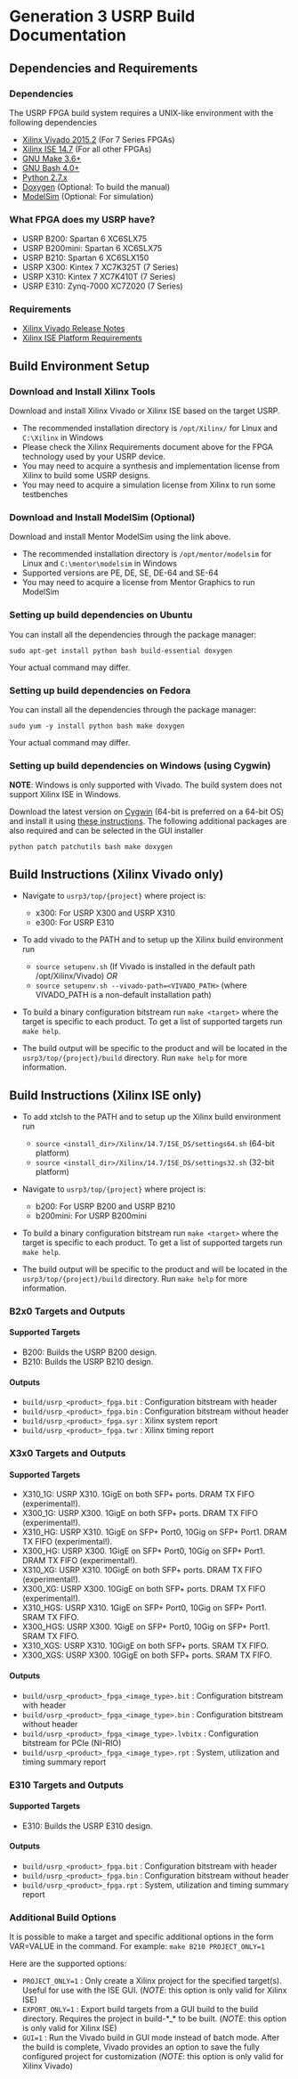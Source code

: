 # Generation 3 USRP Build Documentation

## Dependencies and Requirements

### Dependencies

The USRP FPGA build system requires a UNIX-like environment with the following dependencies

- [Xilinx Vivado 2015.2](http://www.xilinx.com/support/download/index.html/content/xilinx/en/downloadNav/vivado-design-tools/2015-2.html) (For 7 Series FPGAs)
- [Xilinx ISE 14.7](http://www.xilinx.com/support/download/index.html/content/xilinx/en/downloadNav/design-tools/v2012_4---14_7.html) (For all other FPGAs)
- [GNU Make 3.6+](https://www.gnu.org/software/make/)
- [GNU Bash 4.0+](https://www.gnu.org/software/bash/)
- [Python 2.7.x](https://www.python.org/)
- [Doxygen](http://www.stack.nl/~dimitri/doxygen/index.html) (Optional: To build the manual)
- [ModelSim](https://www.mentor.com/products/fv/modelsim/) (Optional: For simulation)

### What FPGA does my USRP have?

- USRP B200: Spartan 6 XC6SLX75
- USRP B200mini: Spartan 6 XC6SLX75
- USRP B210: Spartan 6 XC6SLX150
- USRP X300: Kintex 7 XC7K325T (7 Series)
- USRP X310: Kintex 7 XC7K410T (7 Series)
- USRP E310: Zynq-7000 XC7Z020 (7 Series)

### Requirements

- [Xilinx Vivado Release Notes](http://www.xilinx.com/support/documentation/sw_manuals/xilinx2015_2/ug973-vivado-release-notes-install-license.pdf)
- [Xilinx ISE Platform Requirements](http://www.xilinx.com/support/documentation/sw_manuals/xilinx14_7/irn.pdf)

## Build Environment Setup

### Download and Install Xilinx Tools

Download and install Xilinx Vivado or Xilinx ISE based on the target USRP.
- The recommended installation directory is `/opt/Xilinx/` for Linux and `C:\Xilinx` in Windows
- Please check the Xilinx Requirements document above for the FPGA technology used by your USRP device.
- You may need to acquire a synthesis and implementation license from Xilinx to build some USRP designs.
- You may need to acquire a simulation license from Xilinx to run some testbenches

### Download and Install ModelSim (Optional)

Download and install Mentor ModelSim using the link above.
- The recommended installation directory is `/opt/mentor/modelsim` for Linux and `C:\mentor\modelsim` in Windows
- Supported versions are PE, DE, SE, DE-64 and SE-64
- You may need to acquire a license from Mentor Graphics to run ModelSim

### Setting up build dependencies on Ubuntu

You can install all the dependencies through the package manager:

    sudo apt-get install python bash build-essential doxygen

Your actual command may differ.

### Setting up build dependencies on Fedora

You can install all the dependencies through the package manager:

    sudo yum -y install python bash make doxygen

Your actual command may differ.

### Setting up build dependencies on Windows (using Cygwin)

**NOTE**: Windows is only supported with Vivado. The build system does not support Xilinx ISE in Windows.

Download the latest version on [Cygwin](https://cygwin.com/install.html) (64-bit is preferred on a 64-bit OS)
and install it using [these instructions](http://x.cygwin.com/docs/ug/setup-cygwin-x-installing.html).
The following additional packages are also required and can be selected in the GUI installer

    python patch patchutils bash make doxygen

## Build Instructions (Xilinx Vivado only)

- Navigate to `usrp3/top/{project}` where project is:
  + x300: For USRP X300 and USRP X310
  + e300: For USRP E310

- To add vivado to the PATH and to setup up the Xilinx build environment run
  + `source setupenv.sh` (If Vivado is installed in the default path /opt/Xilinx/Vivado) _OR_
  + `source setupenv.sh --vivado-path=<VIVADO_PATH>` (where VIVADO_PATH is a non-default installation path)

- To build a binary configuration bitstream run `make <target>`
  where the target is specific to each product. To get a list of supported targets run
  `make help`.

- The build output will be specific to the product and will be located in the
  `usrp3/top/{project}/build` directory. Run `make help` for more information.

## Build Instructions (Xilinx ISE only)

- To add xtclsh to the PATH and to setup up the Xilinx build environment run
  + `source <install_dir>/Xilinx/14.7/ISE_DS/settings64.sh` (64-bit platform)
  + `source <install_dir>/Xilinx/14.7/ISE_DS/settings32.sh` (32-bit platform)

- Navigate to `usrp3/top/{project}` where project is:
  + b200: For USRP B200 and USRP B210
  + b200mini: For USRP B200mini

- To build a binary configuration bitstream run `make <target>`
  where the target is specific to each product. To get a list of supported targets run
  `make help`.

- The build output will be specific to the product and will be located in the
  `usrp3/top/{project}/build` directory. Run `make help` for more information.

### B2x0 Targets and Outputs

#### Supported Targets
- B200:  Builds the USRP B200 design.
- B210:  Builds the USRP B210 design.

#### Outputs
- `build/usrp_<product>_fpga.bit` : Configuration bitstream with header
- `build/usrp_<product>_fpga.bin` : Configuration bitstream without header
- `build/usrp_<product>_fpga.syr` : Xilinx system report
- `build/usrp_<product>_fpga.twr` : Xilinx timing report

### X3x0 Targets and Outputs

#### Supported Targets
- X310_1G:  USRP X310. 1GigE on both SFP+ ports. DRAM TX FIFO (experimental!).
- X300_1G:  USRP X300. 1GigE on both SFP+ ports. DRAM TX FIFO (experimental!).
- X310_HG:  USRP X310. 1GigE on SFP+ Port0, 10Gig on SFP+ Port1. DRAM TX FIFO (experimental!).
- X300_HG:  USRP X300. 1GigE on SFP+ Port0, 10Gig on SFP+ Port1. DRAM TX FIFO (experimental!).
- X310_XG:  USRP X310. 10GigE on both SFP+ ports. DRAM TX FIFO (experimental!).
- X300_XG:  USRP X300. 10GigE on both SFP+ ports. DRAM TX FIFO (experimental!).
- X310_HGS: USRP X310. 1GigE on SFP+ Port0, 10Gig on SFP+ Port1. SRAM TX FIFO.
- X300_HGS: USRP X300. 1GigE on SFP+ Port0, 10Gig on SFP+ Port1. SRAM TX FIFO.
- X310_XGS: USRP X310. 10GigE on both SFP+ ports. SRAM TX FIFO.
- X300_XGS: USRP X300. 10GigE on both SFP+ ports. SRAM TX FIFO.

#### Outputs
- `build/usrp_<product>_fpga_<image_type>.bit` :    Configuration bitstream with header
- `build/usrp_<product>_fpga_<image_type>.bin` :    Configuration bitstream without header
- `build/usrp_<product>_fpga_<image_type>.lvbitx` : Configuration bitstream for PCIe (NI-RIO)
- `build/usrp_<product>_fpga_<image_type>.rpt` :    System, utilization and timing summary report

### E310 Targets and Outputs

#### Supported Targets
- E310:  Builds the USRP E310 design.

#### Outputs
- `build/usrp_<product>_fpga.bit` : Configuration bitstream with header
- `build/usrp_<product>_fpga.bin` : Configuration bitstream without header
- `build/usrp_<product>_fpga.rpt` : System, utilization and timing summary report

### Additional Build Options

It is possible to make a target and specific additional options in the form VAR=VALUE in
the command. For example: `make B210 PROJECT_ONLY=1`

Here are the supported options:

- `PROJECT_ONLY=1` : Only create a Xilinx project for the specified target(s). Useful for use with the ISE GUI. (*NOTE*: this option is only valid for Xilinx ISE)
- `EXPORT_ONLY=1` :  Export build targets from a GUI build to the build directory. Requires the project in build-\*_\* to be built. (*NOTE*: this option is only valid for Xilinx ISE)
- `GUI=1` : Run the Vivado build in GUI mode instead of batch mode. After the build is complete, Vivado provides an option to save the fully configured project for customization (*NOTE*: this option is only valid for Xilinx Vivado)

